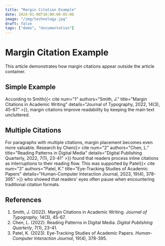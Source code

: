 ```yaml
---
title: "Margin Citation Example"
date: 2024-01-08T10:00:00-05:00
image: "/img/technology.jpg"
draft: false
tags: ["demo", "documentation"]
---
```


# Margin Citation Example

This article demonstrates how margin citations appear outside the article container.

## Simple Example

According to Smith{{< cite num="1" authors="Smith, J." title="Margin Citations in Academic Writing" details="Journal of Typography, 2022, 14(3), 45-67" >}}, margin citations improve readability by keeping the main text uncluttered.

## Multiple Citations

For paragraphs with multiple citations, margin placement becomes even more valuable. Research by Chen{{< cite num="2" authors="Chen, L." title="Reading Patterns in Digital Media" details="Digital Publishing Quarterly, 2022, 7(1), 23-41" >}} found that readers process inline citations as interruptions to their reading flow. This was supported by Patel{{< cite num="3" authors="Patel, K." title="Eye-Tracking Studies of Academic Papers" details="Human-Computer Interaction Journal, 2023, 19(4), 378-395" >}} who showed that readers' eyes often pause when encountering traditional citation formats.

## References

1. Smith, J. (2022). Margin Citations in Academic Writing. *Journal of Typography*, 14(3), 45-67.
2. Chen, L. (2022). Reading Patterns in Digital Media. *Digital Publishing Quarterly*, 7(1), 23-41.
3. Patel, K. (2023). Eye-Tracking Studies of Academic Papers. *Human-Computer Interaction Journal*, 19(4), 378-395. 